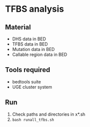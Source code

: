 # TFBS analysis

## Material

- DHS data in BED
- TFBS data in BED
- Mutation data in BED
- Callable region data in BED

## Tools required

- bedtools suite
- UGE cluster system

## Run

1. Check paths and directories in x*.sh
2. `bash runall_tfbs.sh`
